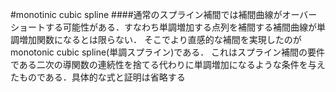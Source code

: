 #monotinic cubic spline
####通常のスプライン補間では補間曲線がオーバーショートする可能性がある．すなわち単調増加する点列を補間する補間曲線が単調増加関数になるとは限らない．
そこでより直感的な補間を実現したのがmonotonic cubic spline(単調スプライン)である．
これはスプライン補間の要件である二次の導関数の連続性を捨てる代わりに単調増加になるような条件を与えたものである．具体的な式と証明は省略する
